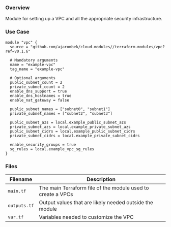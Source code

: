 ### Overview

Module for setting up a VPC and all the appropriate security infrastructure.

### Use Case

```hcl-terraform
module "vpc" {
  source = "github.com/ajarombek/cloud-modules//terraform-modules/vpc?ref=v0.1.6"

  # Mandatory arguments
  name = "example-vpc"
  tag_name = "example-vpc"

  # Optional arguments
  public_subnet_count = 2
  private_subnet_count = 2
  enable_dns_support = true
  enable_dns_hostnames = true
  enable_nat_gateway = false

  public_subnet_names = ["subnet0", "subnet1"]
  private_subnet_names = ["subnet2", "subnet3"]

  public_subnet_azs = local.example_public_subnet_azs
  private_subnet_azs = local.example_private_subnet_azs
  public_subnet_cidrs = local.example_public_subnet_cidrs
  private_subnet_cidrs = local.example_private_subnet_cidrs

  enable_security_groups = true
  sg_rules = local.example_vpc_sg_rules
}
```

### Files

| Filename                 | Description                                                                 |
|--------------------------|-----------------------------------------------------------------------------|
| `main.tf`                | The main Terraform file of the module used to create a VPCs                 |
| `outputs.tf`             | Output values that are likely needed outside the module                     |
| `var.tf`                 | Variables needed to customize the VPC                                       |